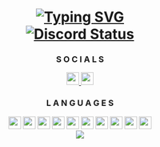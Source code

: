 <div align="center" id="header">
    <h1>
        <a href="https://syntax.fo/?utm_source=github&utm_medium=profile&utm_campaign=profile_readme">
            <img src="https://readme-typing-svg.demolab.com?font=Fira Code&weight=900&size=32&duration=3000&pause=500&center=true&vCenter=true&width=435&lines=am syntax;a full-stack dev" alt="Typing SVG"/>
        </a>
        <br>
        <a href="https://links.syntax.fo/discord">
            <img src="https://api.syntax.fo/status" alt="Discord Status"/>
        </a>
    </h1>
</div>

<div align="center" id="socials">
    <h3>
        S O C I A L S
    </h3>
    <a href="https://links.syntax.fo/discord">
        <img src="https://skillicons.dev/icons?i=discord&theme=dark" height="25" width="25"/>
    </a>
    <a href="https://links.syntax.fo/telegram">
        <img src="https://cdn-icons-png.flaticon.com/512/2504/2504941.png" height="25" width="25"/>
    </a>

</div>

<div align="center" id="languages">
    <h3>
        L A N G U A G E S
    </h3>
    <a href="https://learn.microsoft.com/dotnet/csharp">
        <img src="https://skillicons.dev/icons?i=cs&theme=dark" height="25" width="25"></a>
    </a>
    <a href="https://www.w3.org/css">
        <img src="https://skillicons.dev/icons?i=css&theme=dark" height="25" width="25"></a>
    </a>
    <a href="https://www.w3.org/html">
        <img src="https://skillicons.dev/icons?i=html&theme=dark" height="25" width="25"></a>
    </a>
    <a href="https://java.com">
        <img src="https://skillicons.dev/icons?i=java&theme=dark" height="25" width="25"></a>
    </a>
    <a href="https://developer.mozilla.org/JavaScript">
        <img src="https://skillicons.dev/icons?i=js&theme=dark" height="25" width="25"></a>
    </a>
    <a href="https://mongodb.com/">
        <img src="https://skillicons.dev/icons?i=mongodb&theme=dark" height="25" width="25"></a>
    </a>
    <a href="https://mysql.com">
        <img src="https://skillicons.dev/icons?i=mysql&theme=dark" height="25" width="25"></a>
    <a href="https://nodejs.org">
        <img src="https://skillicons.dev/icons?i=nodejs&theme=dark" height="25" width="25"></a>
    </a>
    <a href="https://python.org">
        <img src="https://skillicons.dev/icons?i=py&theme=dark" height="25" width="25"></a>
    </a>
    <a href="https://redis.io">
        <img src="https://skillicons.dev/icons?i=redis&theme=dark" height="25" width="25"></a>
    </a>
</div>

<div align="center" id="stats">
    <a href="https://syntax.fo/?utm_source=github&utm_medium=profile&utm_campaign=profile_readme">
        <img src="https://github-readme-stats.vercel.app/api?username=1337Syntax&count_private=true&show_icons=true&theme=transparent&hide_border=true&hide_title=true&text_color=36BCF7FF&icon_color=05d6f2&ring_color=05d6f2"/>
    </a>
</div>
